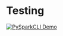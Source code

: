 # Testing

[![PySparkCLI Demo](https://img.youtube.com/vi/wuoBKJYSfTE/0.jpg)](https://www.youtube.com/watch?v=wuoBKJYSfTE)
